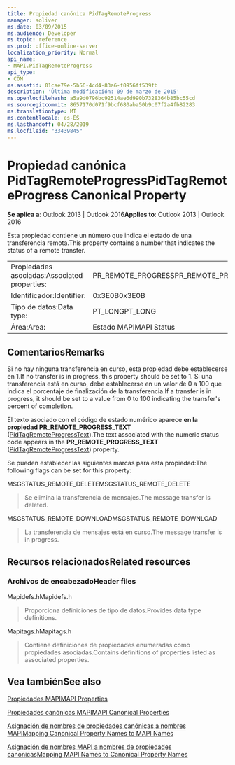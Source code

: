 ```yaml
---
title: Propiedad canónica PidTagRemoteProgress
manager: soliver
ms.date: 03/09/2015
ms.audience: Developer
ms.topic: reference
ms.prod: office-online-server
localization_priority: Normal
api_name:
- MAPI.PidTagRemoteProgress
api_type:
- COM
ms.assetid: 01cae79e-5b56-4cd4-83a6-f0956ff539fb
description: 'Última modificación: 09 de marzo de 2015'
ms.openlocfilehash: a5a9d0796bc92514ae6d990b7328364b85bc55cd
ms.sourcegitcommit: 8657170d071f9bcf680aba50b9c07f2a4fb82283
ms.translationtype: MT
ms.contentlocale: es-ES
ms.lasthandoff: 04/28/2019
ms.locfileid: "33439845"
---
```

# <a name="pidtagremoteprogress-canonical-property"></a><span data-ttu-id="8d71f-103">Propiedad canónica PidTagRemoteProgress</span><span class="sxs-lookup"><span data-stu-id="8d71f-103">PidTagRemoteProgress Canonical Property</span></span>

  
  
<span data-ttu-id="8d71f-104">**Se aplica a**: Outlook 2013 | Outlook 2016</span><span class="sxs-lookup"><span data-stu-id="8d71f-104">**Applies to**: Outlook 2013 | Outlook 2016</span></span> 
  
<span data-ttu-id="8d71f-105">Esta propiedad contiene un número que indica el estado de una transferencia remota.</span><span class="sxs-lookup"><span data-stu-id="8d71f-105">This property contains a number that indicates the status of a remote transfer.</span></span>
  
|||
|:-----|:-----|
|<span data-ttu-id="8d71f-106">Propiedades asociadas:</span><span class="sxs-lookup"><span data-stu-id="8d71f-106">Associated properties:</span></span>  <br/> |<span data-ttu-id="8d71f-107">PR_REMOTE_PROGRESS</span><span class="sxs-lookup"><span data-stu-id="8d71f-107">PR_REMOTE_PROGRESS</span></span>  <br/> |
|<span data-ttu-id="8d71f-108">Identificador:</span><span class="sxs-lookup"><span data-stu-id="8d71f-108">Identifier:</span></span>  <br/> |<span data-ttu-id="8d71f-109">0x3E0B</span><span class="sxs-lookup"><span data-stu-id="8d71f-109">0x3E0B</span></span>  <br/> |
|<span data-ttu-id="8d71f-110">Tipo de datos:</span><span class="sxs-lookup"><span data-stu-id="8d71f-110">Data type:</span></span>  <br/> |<span data-ttu-id="8d71f-111">PT_LONG</span><span class="sxs-lookup"><span data-stu-id="8d71f-111">PT_LONG</span></span>  <br/> |
|<span data-ttu-id="8d71f-112">Área:</span><span class="sxs-lookup"><span data-stu-id="8d71f-112">Area:</span></span>  <br/> |<span data-ttu-id="8d71f-113">Estado MAPI</span><span class="sxs-lookup"><span data-stu-id="8d71f-113">MAPI Status</span></span>  <br/> |
   
## <a name="remarks"></a><span data-ttu-id="8d71f-114">Comentarios</span><span class="sxs-lookup"><span data-stu-id="8d71f-114">Remarks</span></span>

<span data-ttu-id="8d71f-115">Si no hay ninguna transferencia en curso, esta propiedad debe establecerse en 1.</span><span class="sxs-lookup"><span data-stu-id="8d71f-115">If no transfer is in progress, this property should be set to 1.</span></span> <span data-ttu-id="8d71f-116">Si una transferencia está en curso, debe establecerse en un valor de 0 a 100 que indica el porcentaje de finalización de la transferencia.</span><span class="sxs-lookup"><span data-stu-id="8d71f-116">If a transfer is in progress, it should be set to a value from 0 to 100 indicating the transfer's percent of completion.</span></span>
  
<span data-ttu-id="8d71f-117">El texto asociado con el código de estado numérico aparece **en la propiedad PR_REMOTE_PROGRESS_TEXT** ([PidTagRemoteProgressText](pidtagremoteprogresstext-canonical-property.md)).</span><span class="sxs-lookup"><span data-stu-id="8d71f-117">The text associated with the numeric status code appears in the **PR_REMOTE_PROGRESS_TEXT** ([PidTagRemoteProgressText](pidtagremoteprogresstext-canonical-property.md)) property.</span></span>
  
<span data-ttu-id="8d71f-118">Se pueden establecer las siguientes marcas para esta propiedad:</span><span class="sxs-lookup"><span data-stu-id="8d71f-118">The following flags can be set for this property:</span></span>
  
<span data-ttu-id="8d71f-119">MSGSTATUS_REMOTE_DELETE</span><span class="sxs-lookup"><span data-stu-id="8d71f-119">MSGSTATUS_REMOTE_DELETE</span></span>
  
> <span data-ttu-id="8d71f-120">Se elimina la transferencia de mensajes.</span><span class="sxs-lookup"><span data-stu-id="8d71f-120">The message transfer is deleted.</span></span>
    
<span data-ttu-id="8d71f-121">MSGSTATUS_REMOTE_DOWNLOAD</span><span class="sxs-lookup"><span data-stu-id="8d71f-121">MSGSTATUS_REMOTE_DOWNLOAD</span></span>
  
> <span data-ttu-id="8d71f-122">La transferencia de mensajes está en curso.</span><span class="sxs-lookup"><span data-stu-id="8d71f-122">The message transfer is in progress.</span></span>
    
## <a name="related-resources"></a><span data-ttu-id="8d71f-123">Recursos relacionados</span><span class="sxs-lookup"><span data-stu-id="8d71f-123">Related resources</span></span>

### <a name="header-files"></a><span data-ttu-id="8d71f-124">Archivos de encabezado</span><span class="sxs-lookup"><span data-stu-id="8d71f-124">Header files</span></span>

<span data-ttu-id="8d71f-125">Mapidefs.h</span><span class="sxs-lookup"><span data-stu-id="8d71f-125">Mapidefs.h</span></span>
  
> <span data-ttu-id="8d71f-126">Proporciona definiciones de tipo de datos.</span><span class="sxs-lookup"><span data-stu-id="8d71f-126">Provides data type definitions.</span></span>
    
<span data-ttu-id="8d71f-127">Mapitags.h</span><span class="sxs-lookup"><span data-stu-id="8d71f-127">Mapitags.h</span></span>
  
> <span data-ttu-id="8d71f-128">Contiene definiciones de propiedades enumeradas como propiedades asociadas.</span><span class="sxs-lookup"><span data-stu-id="8d71f-128">Contains definitions of properties listed as associated properties.</span></span>
    
## <a name="see-also"></a><span data-ttu-id="8d71f-129">Vea también</span><span class="sxs-lookup"><span data-stu-id="8d71f-129">See also</span></span>



[<span data-ttu-id="8d71f-130">Propiedades MAPI</span><span class="sxs-lookup"><span data-stu-id="8d71f-130">MAPI Properties</span></span>](mapi-properties.md)
  
[<span data-ttu-id="8d71f-131">Propiedades canónicas MAPI</span><span class="sxs-lookup"><span data-stu-id="8d71f-131">MAPI Canonical Properties</span></span>](mapi-canonical-properties.md)
  
[<span data-ttu-id="8d71f-132">Asignación de nombres de propiedades canónicas a nombres MAPI</span><span class="sxs-lookup"><span data-stu-id="8d71f-132">Mapping Canonical Property Names to MAPI Names</span></span>](mapping-canonical-property-names-to-mapi-names.md)
  
[<span data-ttu-id="8d71f-133">Asignación de nombres MAPI a nombres de propiedades canónicas</span><span class="sxs-lookup"><span data-stu-id="8d71f-133">Mapping MAPI Names to Canonical Property Names</span></span>](mapping-mapi-names-to-canonical-property-names.md)


